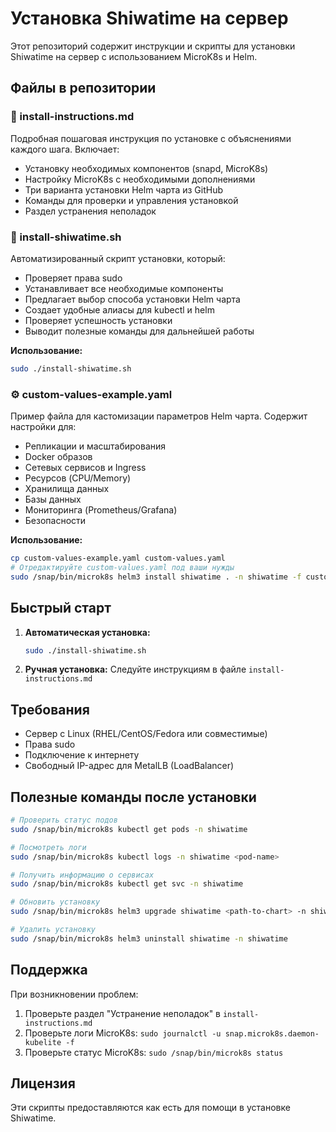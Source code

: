 # Установка Shiwatime на сервер

Этот репозиторий содержит инструкции и скрипты для установки Shiwatime на сервер с использованием MicroK8s и Helm.

## Файлы в репозитории

### 📄 install-instructions.md
Подробная пошаговая инструкция по установке с объяснениями каждого шага. Включает:
- Установку необходимых компонентов (snapd, MicroK8s)
- Настройку MicroK8s с необходимыми дополнениями
- Три варианта установки Helm чарта из GitHub
- Команды для проверки и управления установкой
- Раздел устранения неполадок

### 🚀 install-shiwatime.sh
Автоматизированный скрипт установки, который:
- Проверяет права sudo
- Устанавливает все необходимые компоненты
- Предлагает выбор способа установки Helm чарта
- Создает удобные алиасы для kubectl и helm
- Проверяет успешность установки
- Выводит полезные команды для дальнейшей работы

**Использование:**
```bash
sudo ./install-shiwatime.sh
```

### ⚙️ custom-values-example.yaml
Пример файла для кастомизации параметров Helm чарта. Содержит настройки для:
- Репликации и масштабирования
- Docker образов
- Сетевых сервисов и Ingress
- Ресурсов (CPU/Memory)
- Хранилища данных
- Базы данных
- Мониторинга (Prometheus/Grafana)
- Безопасности

**Использование:**
```bash
cp custom-values-example.yaml custom-values.yaml
# Отредактируйте custom-values.yaml под ваши нужды
sudo /snap/bin/microk8s helm3 install shiwatime . -n shiwatime -f custom-values.yaml
```

## Быстрый старт

1. **Автоматическая установка:**
   ```bash
   sudo ./install-shiwatime.sh
   ```

2. **Ручная установка:**
   Следуйте инструкциям в файле `install-instructions.md`

## Требования

- Сервер с Linux (RHEL/CentOS/Fedora или совместимые)
- Права sudo
- Подключение к интернету
- Свободный IP-адрес для MetalLB (LoadBalancer)

## Полезные команды после установки

```bash
# Проверить статус подов
sudo /snap/bin/microk8s kubectl get pods -n shiwatime

# Посмотреть логи
sudo /snap/bin/microk8s kubectl logs -n shiwatime <pod-name>

# Получить информацию о сервисах
sudo /snap/bin/microk8s kubectl get svc -n shiwatime

# Обновить установку
sudo /snap/bin/microk8s helm3 upgrade shiwatime <path-to-chart> -n shiwatime

# Удалить установку
sudo /snap/bin/microk8s helm3 uninstall shiwatime -n shiwatime
```

## Поддержка

При возникновении проблем:
1. Проверьте раздел "Устранение неполадок" в `install-instructions.md`
2. Проверьте логи MicroK8s: `sudo journalctl -u snap.microk8s.daemon-kubelite -f`
3. Проверьте статус MicroK8s: `sudo /snap/bin/microk8s status`

## Лицензия

Эти скрипты предоставляются как есть для помощи в установке Shiwatime.

